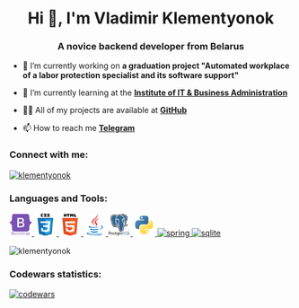 <h1 align="center">Hi 👋, I'm Vladimir Klementyonok</h1>
<h3 align="center">A novice backend developer from Belarus</h3>

- 🔭 I’m currently working on **a graduation project "Automated workplace of a labor protection specialist and its software support"**

- 🌱 I’m currently learning at the **[Institute of IT & Business Administration](https://www.instituteiba.by/en/)**

- 👨‍💻 All of my projects are available at **[GitHub](https://github.com/klementyonok)**

- 📫 How to reach me **[Telegram](https://t.me/klementyonok)**

<h3 align="left">Connect with me:</h3>
<p align="left">
<a href="https://linkedin.com/in/klementyonok" target="blank"><img align="center" src="https://raw.githubusercontent.com/rahuldkjain/github-profile-readme-generator/master/src/images/icons/Social/linked-in-alt.svg" alt="klementyonok" height="30" width="40" /></a>
</p>

<h3 align="left">Languages and Tools:</h3>
<p align="left"> <a href="https://getbootstrap.com" target="_blank" rel="noreferrer"> <img src="https://raw.githubusercontent.com/devicons/devicon/master/icons/bootstrap/bootstrap-plain-wordmark.svg" alt="bootstrap" width="40" height="40"/> </a> <a href="https://www.w3schools.com/css/" target="_blank" rel="noreferrer"> <img src="https://raw.githubusercontent.com/devicons/devicon/master/icons/css3/css3-original-wordmark.svg" alt="css3" width="40" height="40"/> </a> <a href="https://www.w3.org/html/" target="_blank" rel="noreferrer"> <img src="https://raw.githubusercontent.com/devicons/devicon/master/icons/html5/html5-original-wordmark.svg" alt="html5" width="40" height="40"/> </a> <a href="https://www.java.com" target="_blank" rel="noreferrer"> <img src="https://raw.githubusercontent.com/devicons/devicon/master/icons/java/java-original.svg" alt="java" width="40" height="40"/> </a> <a href="https://www.postgresql.org" target="_blank" rel="noreferrer"> <img src="https://raw.githubusercontent.com/devicons/devicon/master/icons/postgresql/postgresql-original-wordmark.svg" alt="postgresql" width="40" height="40"/> </a> <a href="https://www.python.org" target="_blank" rel="noreferrer"> <img src="https://raw.githubusercontent.com/devicons/devicon/master/icons/python/python-original.svg" alt="python" width="40" height="40"/> </a> <a href="https://spring.io/" target="_blank" rel="noreferrer"> <img src="https://www.vectorlogo.zone/logos/springio/springio-icon.svg" alt="spring" width="40" height="40"/> </a> <a href="https://www.sqlite.org/" target="_blank" rel="noreferrer"> <img src="https://www.vectorlogo.zone/logos/sqlite/sqlite-icon.svg" alt="sqlite" width="40" height="40"/> </a> </p>

<p><img align="center" src="https://github-readme-stats.vercel.app/api/top-langs?username=klementyonok&show_icons=true&locale=en&layout=compact" alt="klementyonok" /></p>

<h3 align="left">Codewars statistics:</h3>

[![codewars](https://www.codewars.com/users/klementyonok/badges/large)](https://www.codewars.com/users/klementyonok) 
